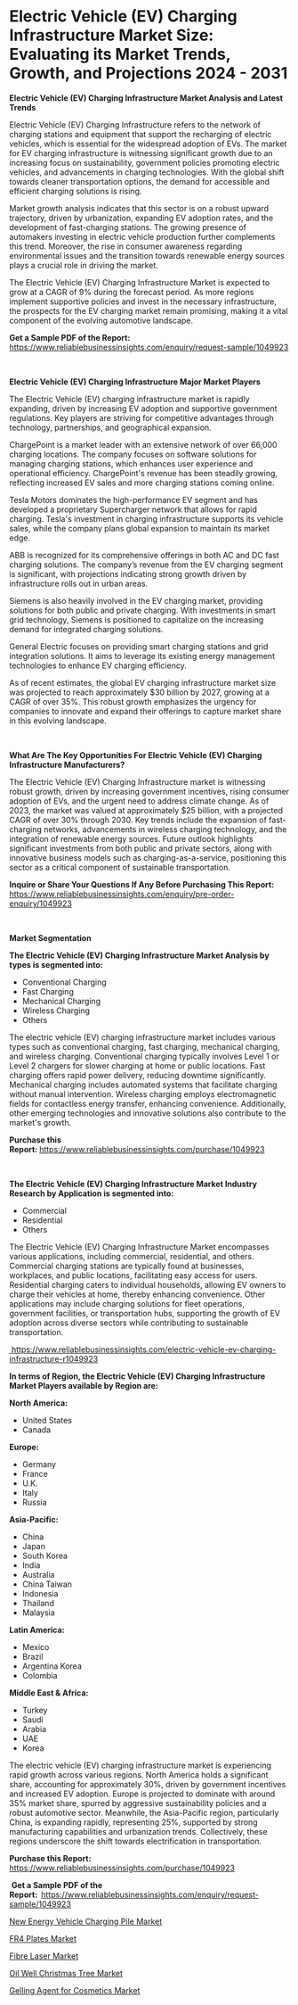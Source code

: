 <p><h1>Electric Vehicle (EV) Charging Infrastructure Market Size: Evaluating its Market Trends, Growth, and Projections 2024 - 2031</h1></p><p><strong>Electric Vehicle (EV) Charging Infrastructure Market Analysis and Latest Trends</strong></p>
<p><p>Electric Vehicle (EV) Charging Infrastructure refers to the network of charging stations and equipment that support the recharging of electric vehicles, which is essential for the widespread adoption of EVs. The market for EV charging infrastructure is witnessing significant growth due to an increasing focus on sustainability, government policies promoting electric vehicles, and advancements in charging technologies. With the global shift towards cleaner transportation options, the demand for accessible and efficient charging solutions is rising.</p><p>Market growth analysis indicates that this sector is on a robust upward trajectory, driven by urbanization, expanding EV adoption rates, and the development of fast-charging stations. The growing presence of automakers investing in electric vehicle production further complements this trend. Moreover, the rise in consumer awareness regarding environmental issues and the transition towards renewable energy sources plays a crucial role in driving the market. </p><p>The Electric Vehicle (EV) Charging Infrastructure Market is expected to grow at a CAGR of 9% during the forecast period. As more regions implement supportive policies and invest in the necessary infrastructure, the prospects for the EV charging market remain promising, making it a vital component of the evolving automotive landscape.</p></p>
<p><strong>Get a Sample PDF of the Report:&nbsp;</strong> <a href="https://www.reliablebusinessinsights.com/enquiry/request-sample/1049923?utm_campaign=97&utm_medium=2&utm_source=Github&utm_content=ia&utm_term=22102024&utm_id=electric-vehicle-ev-charging-infrastructure">https://www.reliablebusinessinsights.com/enquiry/request-sample/1049923</a></p>
<p>&nbsp;</p>
<p><strong>Electric Vehicle (EV) Charging Infrastructure Major Market Players</strong></p>
<p><p>The Electric Vehicle (EV) charging infrastructure market is rapidly expanding, driven by increasing EV adoption and supportive government regulations. Key players are striving for competitive advantages through technology, partnerships, and geographical expansion.</p><p>ChargePoint is a market leader with an extensive network of over 66,000 charging locations. The company focuses on software solutions for managing charging stations, which enhances user experience and operational efficiency. ChargePoint's revenue has been steadily growing, reflecting increased EV sales and more charging stations coming online.</p><p>Tesla Motors dominates the high-performance EV segment and has developed a proprietary Supercharger network that allows for rapid charging. Tesla's investment in charging infrastructure supports its vehicle sales, while the company plans global expansion to maintain its market edge.</p><p>ABB is recognized for its comprehensive offerings in both AC and DC fast charging solutions. The company’s revenue from the EV charging segment is significant, with projections indicating strong growth driven by infrastructure rolls out in urban areas.</p><p>Siemens is also heavily involved in the EV charging market, providing solutions for both public and private charging. With investments in smart grid technology, Siemens is positioned to capitalize on the increasing demand for integrated charging solutions.</p><p>General Electric focuses on providing smart charging stations and grid integration solutions. It aims to leverage its existing energy management technologies to enhance EV charging efficiency.</p><p>As of recent estimates, the global EV charging infrastructure market size was projected to reach approximately $30 billion by 2027, growing at a CAGR of over 35%. This robust growth emphasizes the urgency for companies to innovate and expand their offerings to capture market share in this evolving landscape.</p></p>
<p>&nbsp;</p>
<p><strong>What Are The Key Opportunities For Electric Vehicle (EV) Charging Infrastructure Manufacturers?</strong></p>
<p><p>The Electric Vehicle (EV) Charging Infrastructure market is witnessing robust growth, driven by increasing government incentives, rising consumer adoption of EVs, and the urgent need to address climate change. As of 2023, the market was valued at approximately $25 billion, with a projected CAGR of over 30% through 2030. Key trends include the expansion of fast-charging networks, advancements in wireless charging technology, and the integration of renewable energy sources. Future outlook highlights significant investments from both public and private sectors, along with innovative business models such as charging-as-a-service, positioning this sector as a critical component of sustainable transportation.</p></p>
<p><strong>Inquire or Share Your Questions If Any Before Purchasing This Report:</strong> <a href="https://www.reliablebusinessinsights.com/enquiry/pre-order-enquiry/1049923?utm_campaign=97&utm_medium=2&utm_source=Github&utm_content=ia&utm_term=22102024&utm_id=electric-vehicle-ev-charging-infrastructure">https://www.reliablebusinessinsights.com/enquiry/pre-order-enquiry/1049923</a></p>
<p>&nbsp;</p>
<p><strong>Market Segmentation</strong></p>
<p><strong>The Electric Vehicle (EV) Charging Infrastructure Market Analysis by types is segmented into:</strong></p>
<p><ul><li>Conventional Charging</li><li>Fast Charging</li><li>Mechanical Charging</li><li>Wireless Charging</li><li>Others</li></ul></p>
<p><p>The electric vehicle (EV) charging infrastructure market includes various types such as conventional charging, fast charging, mechanical charging, and wireless charging. Conventional charging typically involves Level 1 or Level 2 chargers for slower charging at home or public locations. Fast charging offers rapid power delivery, reducing downtime significantly. Mechanical charging includes automated systems that facilitate charging without manual intervention. Wireless charging employs electromagnetic fields for contactless energy transfer, enhancing convenience. Additionally, other emerging technologies and innovative solutions also contribute to the market's growth.</p></p>
<p><strong>Purchase this Report:&nbsp;</strong><a href="https://www.reliablebusinessinsights.com/purchase/1049923?utm_campaign=97&utm_medium=2&utm_source=Github&utm_content=ia&utm_term=22102024&utm_id=electric-vehicle-ev-charging-infrastructure">https://www.reliablebusinessinsights.com/purchase/1049923</a></p>
<p>&nbsp;</p>
<p><strong>The Electric Vehicle (EV) Charging Infrastructure Market Industry Research by Application is segmented into:</strong></p>
<p><ul><li>Commercial</li><li>Residential</li><li>Others</li></ul></p>
<p><p>The Electric Vehicle (EV) Charging Infrastructure Market encompasses various applications, including commercial, residential, and others. Commercial charging stations are typically found at businesses, workplaces, and public locations, facilitating easy access for users. Residential charging caters to individual households, allowing EV owners to charge their vehicles at home, thereby enhancing convenience. Other applications may include charging solutions for fleet operations, government facilities, or transportation hubs, supporting the growth of EV adoption across diverse sectors while contributing to sustainable transportation.</p></p>
<p><a href="https://www.reliablebusinessinsights.com/electric-vehicle-ev-charging-infrastructure-r1049923?utm_campaign=97&utm_medium=2&utm_source=Github&utm_content=ia&utm_term=22102024&utm_id=electric-vehicle-ev-charging-infrastructure">&nbsp;https://www.reliablebusinessinsights.com/electric-vehicle-ev-charging-infrastructure-r1049923</a></p>
<p><strong>In terms of Region, the Electric Vehicle (EV) Charging Infrastructure Market Players available by Region are:</strong></p>
<p>
    <p> <strong> North America: </strong>
        <ul>
            <li>United States</li>
            <li>Canada</li>
        </ul>
        </p> 
    <p> <strong> Europe: </strong>
        <ul>
            <li>Germany</li>
            <li>France</li>
            <li>U.K.</li>
            <li>Italy</li>
            <li>Russia</li>
        </ul>
        </p> 
    <p> <strong> Asia-Pacific: </strong>
        <ul>
            <li>China</li>
            <li>Japan</li>
            <li>South Korea</li>
            <li>India</li>
            <li>Australia</li>
            <li>China Taiwan</li>
            <li>Indonesia</li>
            <li>Thailand</li>
            <li>Malaysia</li>
        </ul>
        </p> 
    <p> <strong> Latin America: </strong>
        <ul>
            <li>Mexico</li>
            <li>Brazil</li>
            <li>Argentina Korea</li>
            <li>Colombia</li>
        </ul>
        </p> 
    <p> <strong> Middle East & Africa: </strong>
        <ul>
            <li>Turkey</li>
            <li>Saudi</li>
            <li>Arabia</li>
            <li>UAE</li>
            <li>Korea</li>
        </ul>
    </p>
    </p>
<p><p>The electric vehicle (EV) charging infrastructure market is experiencing rapid growth across various regions. North America holds a significant share, accounting for approximately 30%, driven by government incentives and increased EV adoption. Europe is projected to dominate with around 35% market share, spurred by aggressive sustainability policies and a robust automotive sector. Meanwhile, the Asia-Pacific region, particularly China, is expanding rapidly, representing 25%, supported by strong manufacturing capabilities and urbanization trends. Collectively, these regions underscore the shift towards electrification in transportation.</p></p>
<p><strong>Purchase this Report: </strong><a href="https://www.reliablebusinessinsights.com/purchase/1049923?utm_campaign=97&utm_medium=2&utm_source=Github&utm_content=ia&utm_term=22102024&utm_id=electric-vehicle-ev-charging-infrastructure">https://www.reliablebusinessinsights.com/purchase/1049923</a></p>
<p>&nbsp;<strong>Get a Sample PDF of the Report:&nbsp;&nbsp;</strong><a href="https://www.reliablebusinessinsights.com/enquiry/request-sample/1049923?utm_campaign=97&utm_medium=2&utm_source=Github&utm_content=ia&utm_term=22102024&utm_id=electric-vehicle-ev-charging-infrastructure">https://www.reliablebusinessinsights.com/enquiry/request-sample/1049923</a></p>
<p><strong></strong></p>
<p><p><a href="https://github.com/ibbiechinotit/Market-Research-Report-List-1/blob/main/new-energy-vehicle-charging-pile-market.md?utm_campaign=97&utm_medium=2&utm_source=Github&utm_content=ia&utm_term=22102024&utm_id=electric-vehicle-ev-charging-infrastructure">New Energy Vehicle Charging Pile Market</a></p><p><a href="https://medium.com/@caylabradq/global-fr4-plates-market-opportunities-and-market-challenges-2024-2031-de1c16d479d2?utm_campaign=97&utm_medium=2&utm_source=Github&utm_content=ia&utm_term=22102024&utm_id=electric-vehicle-ev-charging-infrastructure">FR4 Plates Market</a></p><p><a href="https://issuu.com/reportprime-2/docs/fibre-laser-market-size-2030.pptx_88c32784c811a4?utm_campaign=97&utm_medium=2&utm_source=Github&utm_content=ia&utm_term=22102024&utm_id=electric-vehicle-ev-charging-infrastructure">Fibre Laser Market</a></p><p><a href="https://issuu.com/reportprime-2/docs/oil-well-christmas-tree-market-size_8e7bdca83f5855?utm_campaign=97&utm_medium=2&utm_source=Github&utm_content=ia&utm_term=22102024&utm_id=electric-vehicle-ev-charging-infrastructure">Oil Well Christmas Tree Market</a></p><p><a href="https://medium.com/@thorburnr6sr/gelling-agent-for-cosmetics-market-indicators-market-size-regional-breakdown-market-player-7c12208184bf?utm_campaign=97&utm_medium=2&utm_source=Github&utm_content=ia&utm_term=22102024&utm_id=electric-vehicle-ev-charging-infrastructure">Gelling Agent for Cosmetics Market</a></p></p>